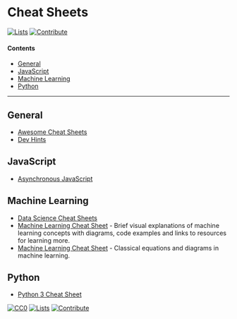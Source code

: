 # Cheat Sheets

[![Lists](https://img.shields.io/badge/-more%20lists-0a0a0a.svg?style=flat&colorA=0a0a0a)](https://github.com/learn-anything/curated-lists#readme)
[![Contribute](https://img.shields.io/badge/-contribute-0a0a0a.svg?style=flat&colorA=0a0a0a)](CONTRIBUTING.md#readme)

#### Contents

- [General](#general)
- [JavaScript](#javascript)
- [Machine Learning](#machine-learning)
- [Python](#python)

---

## General

- [Awesome Cheat Sheets](https://github.com/LeCoupa/awesome-cheatsheets#readme)
- [Dev Hints](https://devhints.io/)

## JavaScript

- [Asynchronous JavaScript](https://github.com/frontarm/async-javascript-cheatsheet)

## Machine Learning

- [Data Science Cheat Sheets](https://github.com/FavioVazquez/ds-cheatsheets#readme)
- [Machine Learning Cheat Sheet](https://ml-cheatsheet.readthedocs.io/en/latest/) - Brief visual explanations of machine learning concepts with diagrams, code examples and links to resources for learning more.
- [Machine Learning Cheat Sheet](https://github.com/soulmachine/machine-learning-cheat-sheet) - Classical equations and diagrams in machine learning.

## Python

- [Python 3 Cheat Sheet](https://perso.limsi.fr/pointal/_media/python:cours:mementopython3-english.pdf)

[![CC0](https://img.shields.io/badge/license-CC0-0a0a0a.svg?style=flat&colorA=0a0a0a)](https://creativecommons.org/publicdomain/zero/1.0/)
[![Lists](https://img.shields.io/badge/-more%20lists-0a0a0a.svg?style=flat&colorA=0a0a0a)](https://github.com/learn-anything/curated-lists#readme)
[![Contribute](https://img.shields.io/badge/-contribute-0a0a0a.svg?style=flat&colorA=0a0a0a)](CONTRIBUTING.md#readme)
